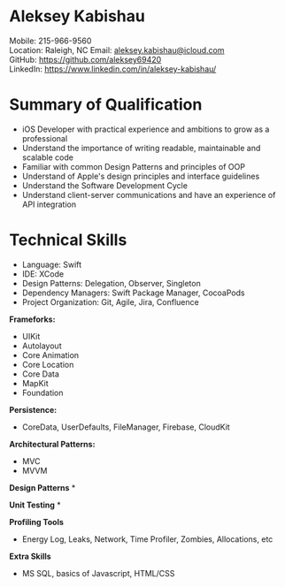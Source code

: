 # Aleksey Kabishau
Mobile: 215-966-9560  
Location: Raleigh, NC
Email: aleksey.kabishau@icloud.com  
GitHub: https://github.com/aleksey69420  
LinkedIn: https://www.linkedin.com/in/aleksey-kabishau/
# Summary of Qualification
* iOS Developer with practical experience and ambitions to grow as a professional
* Understand the importance of writing readable, maintainable and scalable code
* Familiar with common Design Patterns and principles of OOP
* Understand of Apple's design principles and interface guidelines
* Understand the Software Development Cycle
* Understand client-server communications and have an experience of API integration


# Technical Skills
* Language: Swift
* IDE: XCode
* Design Patterns: Delegation, Observer, Singleton
* Dependency Managers: Swift Package Manager, CocoaPods
* Project Organization: Git, Agile, Jira, Confluence

**Frameforks:**
* UIKit
* Autolayout
* Core Animation
* Core Location
* Core Data
* MapKit
* Foundation


**Persistence:**
* CoreData, UserDefaults, FileManager, Firebase, CloudKit


**Architectural Patterns:**
* MVC
* MVVM

**Design Patterns**
* 

**Unit Testing**
* 


**Profiling Tools**
* Energy Log, Leaks, Network, Time Profiler, Zombies, Allocations, etc

**Extra Skills**
* MS SQL, basics of Javascript, HTML/CSS
